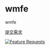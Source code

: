 # wmfe
wmfe

 [提交需求](https://feathub.com/creasy2010/wmfe)
 
 
[![Feature Requests](http://feathub.com/creasy2010/wmfe?format=svg)](http://feathub.com/creasy2010/wmfe)
